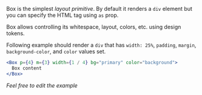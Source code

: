 Box is the simplest _layout primitive_. By default it renders a `div` element but you can specify the HTML tag using `as` prop.

Box allows controlling its whitespace, layout, colors, etc. using design tokens.

Following example should render a `div` that has `width: 25%`, `padding`, `margin`, `background-color`, and `color` values set.

```jsx
<Box p={4} m={3} width={1 / 4} bg="primary" color="background">
  Box content
</Box>
```

_Feel free to edit the example_
